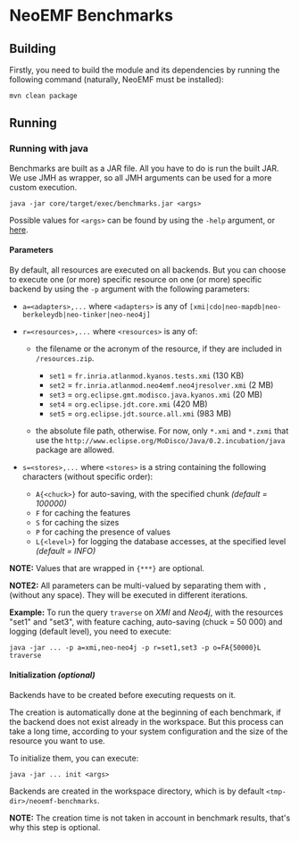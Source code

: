 NeoEMF Benchmarks
=================

## Building
Firstly, you need to build the module and its dependencies by running the following command (naturally, NeoEMF must be installed):

    mvn clean package
    
## Running

### Running with java
Benchmarks are built as a JAR file. All you have to do is run the built JAR.
We use JMH as wrapper, so all JMH arguments can be used for a more custom execution.

    java -jar core/target/exec/benchmarks.jar <args>
    
Possible values for `<args>` can be found by using the `-help` argument, or [here](https://raw.githubusercontent.com/atlanmod/NeoEMF/master/benchmarks/core/jmh-usage.txt).

#### Parameters
By default, all resources are executed on all backends. But you can choose to execute one (or more) specific resource on one (or more) specific backend by using the `-p` argument with the following parameters:
- `a=<adapters>,...`    where `<adapters>`  is any of `[xmi|cdo|neo-mapdb|neo-berkeleydb|neo-tinker|neo-neo4j]`

- `r=<resources>,...`   where `<resources>` is any of:
  - the filename or the acronym of the resource, if they are included in `/resources.zip`.
    - `set1` = `fr.inria.atlanmod.kyanos.tests.xmi` (130 KB)
    - `set2` = `fr.inria.atlanmod.neo4emf.neo4jresolver.xmi` (2 MB)
    - `set3` = `org.eclipse.gmt.modisco.java.kyanos.xmi` (20 MB)
    - `set4` = `org.eclipse.jdt.core.xmi` (420 MB)
    - `set5` = `org.eclipse.jdt.source.all.xmi` (983 MB)

  - the absolute file path, otherwise.
    For now, only `*.xmi` and `*.zxmi` that use the `http://www.eclipse.org/MoDisco/Java/0.2.incubation/java` package are allowed.

- `s=<stores>,...`      where `<stores>` is a string containing the following characters (without specific order):
  - `A{<chuck>}` for auto-saving, with the specified chunk *(default = 100000)*
  - `F`          for caching the features
  - `S`          for caching the sizes
  - `P`          for caching the presence of values
  - `L{<level>}` for logging the database accesses, at the specified level *(default = INFO)*
  
**NOTE:** Values that are wrapped in `{***}` are optional.

**NOTE2:** All parameters can be multi-valued by separating them with `,` (without any space). They will be executed in different iterations.

**Example:** To run the query `traverse` on *XMI* and *Neo4j*, with the resources "set1" and "set3", with feature caching, auto-saving (chuck = 50 000) and logging (default level), you need to execute:

    java -jar ... -p a=xmi,neo-neo4j -p r=set1,set3 -p o=FA{50000}L traverse

#### Initialization _(optional)_
Backends have to be created before executing requests on it.

The creation is automatically done at the beginning of each benchmark, if the backend does not exist already in the workspace.
But this process can take a long time, according to your system configuration and the size of the resource you want to use.

To initialize them, you can execute:

    java -jar ... init <args>
    
Backends are created in the workspace directory, which is by default `<tmp-dir>/neoemf-benchmarks`.

**NOTE:** The creation time is not taken in account in benchmark results, that's why this step is optional.
